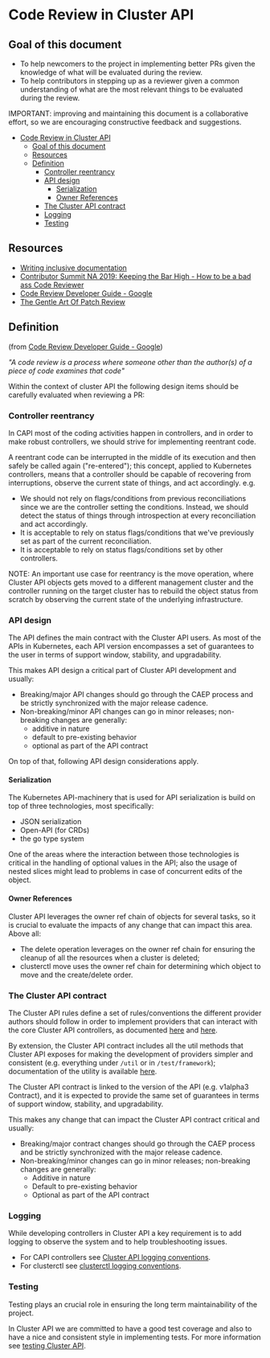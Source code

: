 # Code Review in Cluster API

## Goal of this document

- To help newcomers to the project in implementing better PRs given the knowledge of what will be evaluated 
  during the review.
- To help contributors in stepping up as a reviewer given a common understanding of what are the most relevant
  things to be evaluated during the review.

IMPORTANT: improving and maintaining this document is a collaborative effort, so we are encouraging constructive
feedback and suggestions.

   * [Code Review in Cluster API](#code-review-in-cluster-api)
      * [Goal of this document](#goal-of-this-document)
      * [Resources](#resources)
      * [Definition](#definition)
         * [Controller reentrancy](#controller-reentrancy)
         * [API design](#api-design)
            * [Serialization](#serialization)
            * [Owner References](#owner-references)
         * [The Cluster API contract](#the-cluster-api-contract)
         * [Logging](#logging)
         * [Testing](#testing)

## Resources

- [Writing inclusive documentation](https://developers.google.com/style/inclusive-documentation)
- [Contributor Summit NA 2019: Keeping the Bar High - How to be a bad ass Code Reviewer](https://www.youtube.com/watch?v=OZVv7-o8i40)
- [Code Review Developer Guide - Google](https://google.github.io/eng-practices/review/)
- [The Gentle Art Of Patch Review](https://sage.thesharps.us/2014/09/01/the-gentle-art-of-patch-review/)

## Definition

(from [Code Review Developer Guide - Google](https://google.github.io/eng-practices/review/)) 

_"A code review is a process where someone other than the author(s) of a piece of code examines that code"_

Within the context of cluster API the following design items should be carefully evaluated when reviewing a PR:

### Controller reentrancy

In CAPI most of the coding activities happen in controllers, and in order to make robust controllers,
we should strive for implementing reentrant code.

A reentrant code can be interrupted in the middle of its execution and then safely be called again
("re-entered"); this concept, applied to Kubernetes controllers, means that a controller should be capable
of recovering from interruptions, observe the current state of things, and act accordingly. e.g.
 
- We should not rely on flags/conditions from previous reconciliations since we are the controller
  setting the conditions. Instead, we should detect the status of things through introspection at
  every reconciliation and act accordingly.
- It is acceptable to rely on status flags/conditions that we've previously set as part
  of the current reconciliation.
- It is acceptable to rely on status flags/conditions set by other controllers.

NOTE: An important use case for reentrancy is the move operation, where Cluster API objects gets moved
to a different management cluster and the controller running on the target cluster has to
rebuild the object status from scratch by observing the current state of the underlying infrastructure.

### API design

The API defines the main contract with the Cluster API users. As most of the APIs in Kubernetes,
each API version encompasses a set of guarantees to the user in terms of support window, stability,
and upgradability. 

This makes API design a critical part of Cluster API development and usually:

- Breaking/major API changes should go through the CAEP process and be strictly synchronized with the major
  release cadence.
- Non-breaking/minor API changes can go in minor releases; non-breaking changes are generally:
  - additive in nature
  - default to pre-existing behavior
  - optional as part of the API contract

On top of that, following API design considerations apply.

#### Serialization

The Kubernetes API-machinery that is used for API serialization is build on top of three
technologies, most specifically:

- JSON serialization
- Open-API (for CRDs)
- the go type system

One of the areas where the interaction between those technologies is critical in the handling of optional
values in the API; also the usage of nested slices might lead to problems in case of concurrent
edits of the object.

#### Owner References

Cluster API leverages the owner ref chain of objects for several tasks, so it is crucial to evaluate the
impacts of any change that can impact this area. Above all:

- The delete operation leverages on the owner ref chain for ensuring the cleanup of all the resources when
  a cluster is deleted; 
- clusterctl move uses the owner ref chain for determining which object to move and the create/delete order.

### The Cluster API contract

The Cluster API rules define a set of rules/conventions the different provider authors should follow in
order to implement providers that can interact with the core Cluster API controllers, as 
documented [here](https://cluster-api.sigs.k8s.io/developer/guide.html) and [here](https://cluster-api.sigs.k8s.io/clusterctl/provider-contract.html).

By extension, the Cluster API contract includes all the util methods that Cluster API exposes for
making the development of providers simpler and consistent (e.g. everything under `/util` or in  `/test/framework`);
documentation of the utility is available [here](https://pkg.go.dev/sigs.k8s.io/cluster-api?tab=subdirectories).

The Cluster API contract is linked to the version of the API (e.g. v1alpha3 Contract), and it is expected to
provide the same set of guarantees in terms of support window, stability, and upgradability. 

This makes any change that can impact the Cluster API contract critical and usually:

- Breaking/major contract changes should go through the CAEP process and be strictly synchronized with the major
  release cadence.
- Non-breaking/minor changes can go in minor releases; non-breaking changes are generally:
  - Additive in nature
  - Default to pre-existing behavior
  - Optional as part of the API contract

### Logging

While developing controllers in Cluster API a key requirement is to add logging to observe the system and
to help troubleshooting issues.

- For CAPI controllers see [Cluster API logging conventions](https://cluster-api.sigs.k8s.io/developer/logging.html).
- For clusterctl see [clusterctl logging conventions](https://github.com/kubernetes-sigs/cluster-api/blob/main/cmd/clusterctl/log/doc.go).

### Testing

Testing plays an crucial role in ensuring the long term maintainability of the project.

In Cluster API we are committed to have a good test coverage and also to have a nice and consistent style in implementing
tests. For more information see [testing Cluster API](https://cluster-api.sigs.k8s.io/developer/testing.html).  